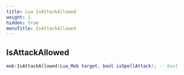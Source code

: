 ```yaml
---
title: Lua IsAttackAllowed
weight: 1
hidden: true
menuTitle: IsAttackAllowed
---
```

## IsAttackAllowed
```lua
mob:IsAttackAllowed(Lua_Mob target, bool isSpellAttack); -- bool
```